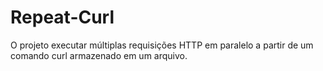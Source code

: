 # Repeat-Curl
O projeto executar múltiplas requisições HTTP em paralelo a partir de um comando curl armazenado em um arquivo.
